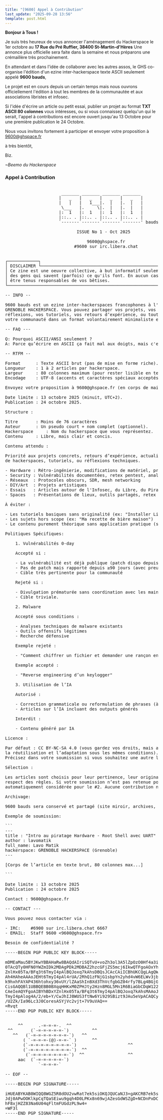 ```yaml
---
title: "[9600] Appel à Contribution"
last_update: "2025-09-28 13:56"
template: post.html
---
```


**Bonjour à Tous !**

Je suis très heureux de vous annoncer l'aménagement du Hackerspace le 1er octobre 
au **17 Rue du Pré Ruffier, 38400 St-Martin-d'Hères** Une annonce plus officielle sera faite dans la semaine 
et nous préparons une crémaillère très prochainement. 

En attendant et dans l'idée de collaborer avec les autres assos, le GHS co-organise 
l'édition d'un ezine inter-hackerspace texte ASCII seulement appelé **9600 bauds**, 

Le projet est en cours depuis un certain temps mais nous ouvrons officiellement 
l'édition à tout les membres de la communautée et aux associations libristes et infosec.
 
Si l'idée d'écrire un article ou petit essai, publier un projet au format **TXT ASCII 80 
colonnes** vous intéresses, ou si vous connaissez quelqu'un qui le serait, l'appel 
à contributions est encore ouvert jusqu'au 13 Octobre pour une première publication le 24 Octobre.  

Nous vous invitons fortement à participer et envoyer votre proposition à [9600@ghspace.fr](mailto:9600@ghspace.fr)

à très bientôt,

Biz.

*~Beemo du Hackerspace*

### Appel à Contribution

<pre>

                      _______ _______ _______ _______ 
                     |   _   |   _   |   _   |   _   | 
                     |   |   |   1___|.  |   |.  |   |
                      \___   |.     \|.  |   |.  |   |
                     |:  1   |:  1   |:  1   |:  1   |
                     |::.. . |::.. . |::.. . |::.. . |
                     `-------`-------`-------`-------' bauds

                            ISSUE No 1 - Oct 2025

                                9600@ghspace.fr
                           #9600 sur irc.libera.chat


┌────────────┐
│ DISCLAIMER └─────────────────────────────────────────────────────────────────┐
│ Ce zine est une oeuvre collective, à but informatif seulement, écrite par    │
│ des gens qui savent (parfois) ce qu'ils font. En aucun cas ils ne peuvent    │
│ être tenus responsables de vos bêtises.                                      │
└──────────────────────────────────────────────────────────────────────────────┘

-- INFO --

9600 bauds est un ezine inter-hackerspaces francophones à l'initiative de
GRENOBLE HACKERSPACE. Vous pouvez partager vos projets, vos actualités, vos
réflexions, vos tutoriels, vos retours d’expérience, ou tout autre contenu de
votre communauté dans un format volontairement minimaliste et nostalgique

-- FAQ ---

Q: Pourquoi ASCII/ANSI seulement ?
A: Parce qu’écrire en ASCII ça fait mal aux doigts, mais c'est puré classe.

-- RTFM --

Format 		: Texte ASCII brut (pas de mise en forme riche).
Longueur 	: 1 à 2 articles par hackerspace.
Largeur 	: 80 colonnes maximum (pour rester lisible en terminal).
Encodage 	: UTF-8 (accents et caractères spéciaux acceptés sauf émojis).

Envoyez votre proposition à 9600@ghspace.fr (en corps de mail ou en pj.txt)

Date limite : 13 octobre 2025 (minuit, UTC+2).
Publication : 24 octobre 2025.

Structure :

Titre 		: Moins de 76 caractères
Auteur 		: Un pseudo court + nom complet (optionnel).
Hackerspace 	: Nom du hackerspace que vous représentez.
Contenu 	: Libre, mais clair et concis.

Contenu attendu :

Priorité aux projets concrets, retours d’expérience, actualités, présentations 
de hackerspaces, tutoriels, ou réflexions techniques.

- Hardware : Rétro-ingénierie, modifications de matériel, prototypage 
- Security : Vulnérabilités documentées, retex pentest, analyses de firmware
- Réseaux  : Protocoles obscurs, SDR, mesh networking 
- DIY/Art  : Projets artistiques
- Essais   : Articles autour de l'Infosec, du Libre, du Piratage etc..
- Spaces   : Présentations de lieux, outils partagés, retex

À éviter :

- Les tutoriels basiques sans originalité (ex: "Installer Linux sur un PC").
- Les sujets hors scope (ex: "Ma recette de bière maison")
- Le contenu purement théorique sans application pratique (sauf essais)

Politiques Spécifiques:

    1. Vulnérabilités 0-day

    Accepté si :

    - La vulnérabilité est déjà publique (patch dispo depuis ≥7 jours).
    - Pas de patch mais rapporté depuis ≥90 jours (avec preuve de contact).
    - Cible très pertinente pour la communauté

    Rejeté si :

    - Divulgation prématurée sans coordination avec les mainteneurs.
    - Cible triviale.

    2. Malware

    Accepté sous conditions :

    - Analyses techniques de malware existants 
    - Outils offensifs légitimes
    - Recherche défensive

    Exemple rejeté :

    - "Comment chiffrer un fichier et demander une rançon en Monero"
  
    Exemple accepté :    

    - "Reverse engineering d’un keylogger"

    3. Utilisation de l’IA

    Autorisé :

    - Correction grammaticale ou reformulation de phrases (à déclarer)
    - Articles sur l’IA incluant des outputs générés 

    Interdit :

    - Contenu généré par IA

Licence :

Par défaut : CC BY-NC-SA 4.0 (vous gardez vos droits, mais autorisez 
la réutilisation et l’adaptation sous les mêmes conditions).
Précisez dans votre soumission si vous souhaitez une autre licence.

Sélection : 

Les articles sont choisis pour leur pertinence, leur originalité et leur 
respect des règles. Si votre soumission n’est pas retenue pour le #1, elle sera
automatiquement considérée pour le #2. Aucune contribution ne sera perdue.

Archivage: 

9600 bauds sera conservé et partagé (site miroir, archives, etc.).

Exemple de soumission:

```
---
title : "Intro au piratage Hardware - Root Shell avec UART"
author : lavomatik
full_name: Lavo Matik <lavomatik@mail.com>
hackerspace: GRENOBLE HACKERSPACE (Grenoble)
---

[Corps de l’article en texte brut, 80 colonnes max...]

```

Date limite : 13 octobre 2025
Publication : 24 octobre 2025

Contact : 9600@ghspace.fr

-- CONTACT ---

Vous pouvez nous contacter via :

- IRC:    #6900 sur irc.libera.chat 6667
- EMAIL:  Staff 9600 <9600@ghspace.fr>

Besoin de confidentialité ?

-----BEGIN PGP PUBLIC KEY BLOCK-----

mDMEaMau5BYJKwYBBAHaRw8BAQdAIriSQTvU+voZh3ol3A5lZpOzO0Hf4a3ie5dc
0TAcQTy0HFN0YWZmIDk2MDAgPDk2MDBAZ2hzcGFjZS5mcj6IkwQTFgoAOxYhBDxY
ZnlHx05Ta/BFq3t6TmyI4pAlBQJoxq7kAhsDBQsJCAcCAiICBhUKCQgLAgQWAgMB
Ah4HAheAAAoJEHt6TmyI4pAl4rUA/2RhQ1zFNjG1sbpYn2yhd4vW6ELWv3jbHSbv
k9hxhFAYAP436htohxy36vUY/lZAaShInBXd3ThVcfgbGZ04rfy7BLg4BGjGruQS
CisGAQQBl1UBBQEBB0BXqqHHKxM0ZPHJty2Hzn8MGL5Mn1R6BiaGbCDqW122UgMB
CAeIeAQYFgoAIBYhBDxYZnlHx05Ta/BFq3t6TmyI4pAlBQJoxq7kAhsMAAoJEHt6
TmyI4pAlog4A/2/eb+Y/CwJhIJ8WUS3ftNw6Yi929SBizt9JAu5eVpACAQCyu6ku
/U2Zk/Ia96Lc3J0CoresASYjVc2vjt+7V9uVAQ==
=Rvqt
-----END PGP PUBLIC KEY BLOCK-----


     ^^      .-=-=-=-.  ^^
 ^^       (`-=-=-=-=-=-`)         ^^
   ^^   (`-=-=-=-=-=-=-=-`)   ^^                            ^^
       ( `-=-=-=-(@)-=-=-` )      ^^
       (`-=-=-=-=-=-=-=-=-`)                    ^^
       (`-=-=-=-=-=-=-=-=-`)  ^^
        (`-=-=-=-=-=-=-=-`)  ^^                 ^^
     aac  (`-=-=-=-=-=-`)
             `-=-=-=-`

-- EOF --

-----BEGIN PGP SIGNATURE-----

iHUEABYKAB0WIQQ8WGZ5R8dOU2vwRat7ek5siOKQJQUCaNJ3+gAKCRB7ek5siOKQ
Jdj0APwOOKlkpCqTQaSEiwu9gqh4D0LPKx8n69wjAZesGdWSZgD+NCDnPxDCLVC2
hF8xjHZZ83Na6U04qFltmFUGdzPL9w4=
=WF3l
-----END PGP SIGNATURE-----
</pre>
